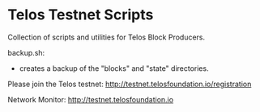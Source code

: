 # Telos Testnet Scripts

Collection of scripts and utilities for Telos Block Producers.

backup.sh:
- creates a backup of the "blocks" and "state" directories.

Please join the Telos testnet: http://testnet.telosfoundation.io/registration

Network Monitor: http://testnet.telosfoundation.io  

